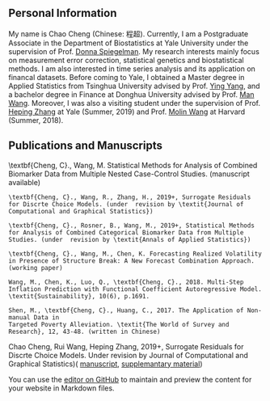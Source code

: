 ## Personal Information

My name is Chao Cheng (Chinese: 程超). Currently, I am a Postgraduate Associate in the Department of Biostatistics at Yale University under the supervision of Prof. [Donna Spiegelman](https://publichealth.yale.edu/cmips/profile/donna_spiegelman/). My research interests mainly focus on measurement error correction, statistical genetics and biostatistical methods. I am also interested in time series analysis and its application on financal datasets. Before coming to Yale, I obtained a Master degree in Applied Statistics from Tsinghua University advised by Prof. [Ying Yang](http://www.math.tsinghua.edu.cn/publish/math/2566/2019/20190705132947764835711/20190705132947764835711_.html), and a bachelor degree in Finance at Donghua University advised by Prof. [Man Wang](http://glxy.dhu.edu.cn/76/ab/c3179a30379/page.htm). Moreover, I was also a visiting student under the supervision of Prof. [Heping Zhang](https://publichealth.yale.edu/profile/heping_zhang/) at Yale (Summer, 2019) and Prof. [Molin Wang](https://www.hsph.harvard.edu/molin-wang/) at Harvard (Summer, 2018).

## Publications and Manuscripts

\textbf{Cheng, C}., Wang, M. Statistical Methods for Analysis of Combined Biomarker Data from
Multiple Nested Case-Control Studies. (manuscript available)

    \textbf{Cheng, C}., Wang, R., Zhang, H., 2019+, Surrogate Residuals for Discrte Choice Models. (under  revision by \textit{Journal of Computational and Graphical Statistics})

	\textbf{Cheng, C}., Rosner, B., Wang, M., 2019+, Statistical Methods for Analysis of Combined Categorical Biomarker Data from Multiple Studies. (under  revision by \textit{Annals of Applied Statistics})
	
	\textbf{Cheng, C}., Wang, M., Chen, K. Forecasting Realized Volatility in Presence of Structure Break: A New Forecast Combination Approach. (working paper)
	
	Wang, M., Chen, K., Luo, Q., \textbf{Cheng, C}., 2018. Multi-Step Inflation Prediction with Functional Coefficient Autoregressive Model. \textit{Sustainability}, 10(6), p.1691.
	
	Shen, M., \textbf{Cheng, C}., Huang, C., 2017. The Application of Non-manual Data in
	Targeted Poverty Alleviation. \textit{The World of Survey and Research}, 12, 43-48. (written in Chinese)



Chao Cheng, Rui Wang, Heping Zhang, 2019+, Surrogate Residuals for Discrte Choice Models. Under revision by
Journal of Computational and Graphical Statistics)( [manuscript](https://github.com/chaochengstat/chaochengstat.github.io/blob/master/cate_pooled_main.pdf), [supplemantary material](https://github.com/chaochengstat/chaochengstat.github.io/blob/master/cate_pooled_supp.pdf))

You can use the [editor on GitHub](https://github.com/chaochengstat/chaochengstat.github.io/edit/master/index.md) to maintain and preview the content for your website in Markdown files.



